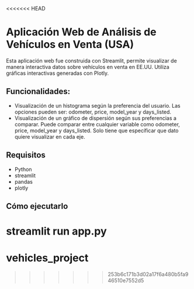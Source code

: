 <<<<<<< HEAD
# Aplicación Web de Análisis de Vehículos en Venta (USA)

Esta aplicación web fue construida con Streamlit, permite visualizar de manera interactiva datos sobre vehículos en venta en EE.UU. Utiliza gráficas interactivas generadas con Plotly.

## Funcionalidades:

- Visualización de un histograma según la preferencia del usuario. Las opciones pueden ser: odometer, price, model_year y days_listed.
- Visualización de un gráfico de dispersión según sus preferencias a comparar. Puede comparar entre cualquier variable como odometer, price, model_year y days_listed. Solo tiene que específicar que dato quiere visualizar en cada eje. 

## Requisitos

- Python
- streamlit
- pandas
- plotly

## Cómo ejecutarlo

streamlit run app.py
=======
# vehicles_project
>>>>>>> 253b6c171b3d02a17f6a480b5fa946510e7552d5
